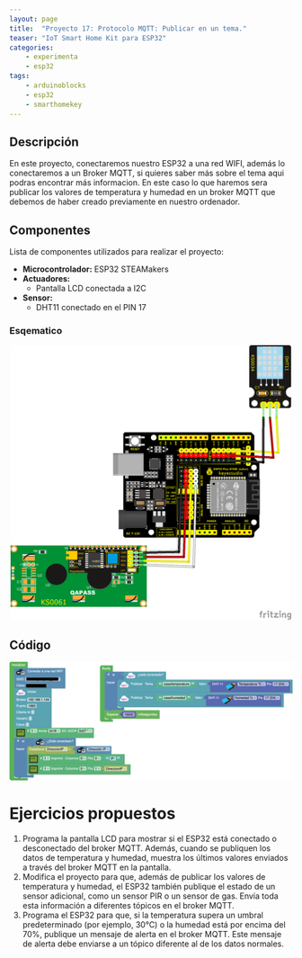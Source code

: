 ```yaml
---
layout: page
title:  "Proyecto 17: Protocolo MQTT: Publicar en un tema."
teaser: "IoT Smart Home Kit para ESP32"
categories:
    - experimenta
    - esp32
tags:
    - arduinoblocks
    - esp32
    - smarthomekey
---
```


## Descripción
En este proyecto, conectaremos nuestro ESP32 a una red WIFI, además lo conectaremos a un Broker MQTT, si quieres saber más sobre el tema aqui podras encontrar más informacion. En este caso lo que haremos sera publicar los valores de temperatura y humedad en un broker MQTT que debemos de haber creado previamente en nuestro ordenador. 
## Componentes
Lista de componentes utilizados para realizar el proyecto:
- **Microcontrolador:** ESP32 STEAMakers
- **Actuadores:**
    - Pantalla LCD conectada a I2C
- **Sensor:**
    - DHT11 conectado en el PIN 17
    

### Esqematico 
<p align="center">
    <img src="/images/experimenta/esp32/Proyectos/P04_Esquematico.png" alt="Proyecto 1" width="500"/>
</p>

## Código 
<p align="center">
    <img src="/images/experimenta/esp32/Proyectos/Proyecto17.png" alt="Proyecto 8" width="700"/>
</p>

# Ejercicios propuestos 
1.	Programa la pantalla LCD para mostrar si el ESP32 está conectado o desconectado del broker MQTT. Además, cuando se publiquen los datos de temperatura y humedad, muestra los últimos valores enviados a través del broker MQTT en la pantalla.
2.	Modifica el proyecto para que, además de publicar los valores de temperatura y humedad, el ESP32 también publique el estado de un sensor adicional, como un sensor PIR o un sensor de gas. Envía toda esta información a diferentes tópicos en el broker MQTT.
3.	Programa el ESP32 para que, si la temperatura supera un umbral predeterminado (por ejemplo, 30°C) o la humedad está por encima del 70%, publique un mensaje de alerta en el broker MQTT. Este mensaje de alerta debe enviarse a un tópico diferente al de los datos normales.
